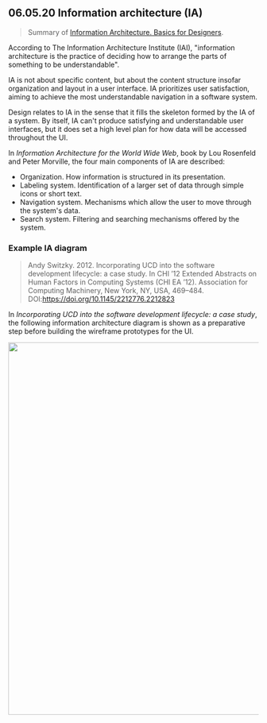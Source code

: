## 06.05.20 Information architecture (IA)

> Summary of [Information Architecture. Basics for Designers](https://uxplanet.org/information-architecture-basics-for-designers-b5d43df62e20).

According to The Information Architecture Institute (IAI), "information architecture is the practice of deciding how to arrange the parts of something to be understandable".

IA is not about specific content, but about the content structure insofar organization and layout in a user interface. IA prioritizes user satisfaction, aiming to achieve the most understandable navigation in a software system.

Design relates to IA in the sense that it fills the skeleton formed by the IA of a system. By itself, IA can't produce satisfying and understandable user interfaces, but it does set a high level plan for how data will be accessed throughout the UI.

In _Information Architecture for the World Wide Web_, book by Lou Rosenfeld and Peter Morville, the four main components of IA are described:

- Organization. How information is structured in its presentation.
- Labeling system. Identification of a larger set of data through simple icons or short text.
- Navigation system. Mechanisms which allow the user to move through the system's data.
- Search system. Filtering and searching mechanisms offered by the system.

### Example IA diagram

> Andy Switzky. 2012. Incorporating UCD into the software development lifecycle: a case study. In CHI ’12 Extended Abstracts on Human Factors in Computing Systems (CHI EA ’12). Association for Computing Machinery, New York, NY, USA, 469–484. DOI:<https://doi.org/10.1145/2212776.2212823>

In _Incorporating UCD into the software development lifecycle: a case study_, the following information architecture diagram is shown as a preparative step before building the wireframe prototypes for the UI.

<p  align="center">
    <img width="750px" src="resources/ia_1.png">
</p>
